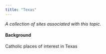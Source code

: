 ```yaml
---
title: "Texas"
---
```



*A collection of sites associated with this topic.*

#### Background

Catholic places of interest in Texas


